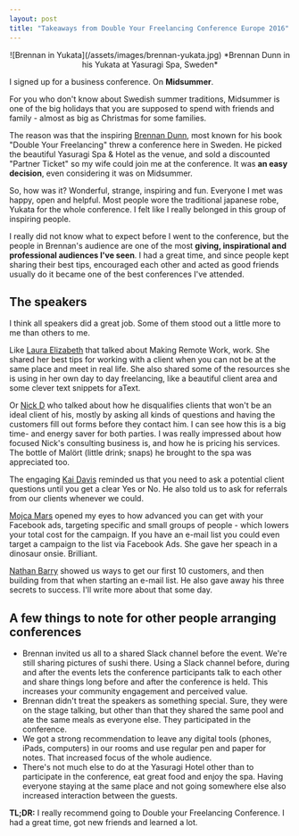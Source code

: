 ```yaml
---
layout: post
title: "Takeaways from Double Your Freelancing Conference Europe 2016"
---
```


<center>
 ![Brennan in Yukata](/assets/images/brennan-yukata.jpg)
 *Brennan Dunn in his Yukata at Yasuragi Spa, Sweden*
</center>

I signed up for a business conference. On **Midsummer**.

For you who don't know about Swedish summer traditions, Midsummer is one of the big holidays that you are supposed to spend with friends and family - almost as big as Christmas for some families.

The reason was that the inspiring [Brennan Dunn](https://doubleyourfreelancing.com/dyfconf-europe-recap/), most known for his book "Double Your Freelancing" threw a conference here in Sweden. He picked the beautiful Yasuragi Spa & Hotel as the venue, and sold a discounted "Partner Ticket" so my wife could join me at the conference. It was **an easy decision**, even considering it was on Midsummer.

So, how was it? Wonderful, strange, inspiring and fun. Everyone I met was happy, open and helpful. Most people wore the traditional japanese robe, Yukata for the whole conference. I felt like I really belonged in this group of inspiring people.

I really did not know what to expect before I went to the conference, but the people in Brennan's audience are one of the most **giving, inspirational and professional audiences I've seen**. I had a great time, and since people kept sharing their best tips, encouraged each other and acted as good friends usually do it became one of the best conferences I've attended.

## The speakers

I think all speakers did a great job. Some of them stood out a little more to me than others to me.

Like [Laura Elizabeth](http://laurium.co.uk/about.html) that talked about Making Remote Work, work. She shared her best tips for working with a client when you can not be at the same place and meet in real life. She also shared some of the resources she is using in her own day to day freelancing, like a beautiful client area and some clever text snippets for aText.

Or [Nick D](https://draft.nu/consulting/) who talked about how he disqualifies clients that won't be an ideal client of his, mostly by asking all kinds of questions and having the customers fill out forms before they contact him. I can see how this is a big time- and energy saver for both parties. I was really impressed about how focused Nick's consulting business is, and how he is pricing his services. The bottle of Malört (little drink; snaps) he brought to the spa was appreciated too.

The engaging [Kai Davis](http://kaidavis.com/) reminded us that you need to ask a potential client questions until you get a clear Yes or No. He also told us to ask for referrals from our clients whenever we could.

[Mojca Mars](https://twitter.com/mojcamars) opened my eyes to how advanced you can get with your Facebook ads, targeting specific and small groups of people - which lowers your total cost for the campaign. If you have an e-mail list you could even target a campaign to the list via Facebook Ads. She gave her speach in a dinosaur onsie. Brilliant.

[Nathan Barry](https://twitter.com/nathanbarry) showed us ways to get our first 10 customers, and then building from that when starting an e-mail list. He also gave away his three secrets to success. I'll write more about that some day.

## A few things to note for other people arranging conferences

  * Brennan invited us all to a shared Slack channel before the event. We're still sharing pictures of sushi there. Using a Slack channel before, during and after the events lets the conference participants talk to each other and share things long before and after the conference is held. This increases your community engagement and perceived value.
  * Brennan didn't treat the speakers as something special. Sure, they were on the stage talking, but other than that they shared the same pool and ate the same meals as everyone else. They participated in the conference.
  * We got a strong recommendation to leave any digital tools (phones, iPads, computers) in our rooms and use regular pen and paper for notes. That increased focus of the whole audience.
  * There's not much else to do at the Yasuragi Hotel other than to participate in the conference, eat great food and enjoy the spa. Having everyone staying at the same place and not going somewhere else also increased interaction between the guests.

**TL;DR:** I really recommend going to Double your Freelancing Conference. I had a great time, got new friends and learned a lot.
